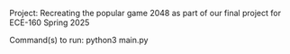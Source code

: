Project: Recreating the popular game 2048 as part of our final project for ECE-160 Spring 2025

Command(s) to run: python3 main.py